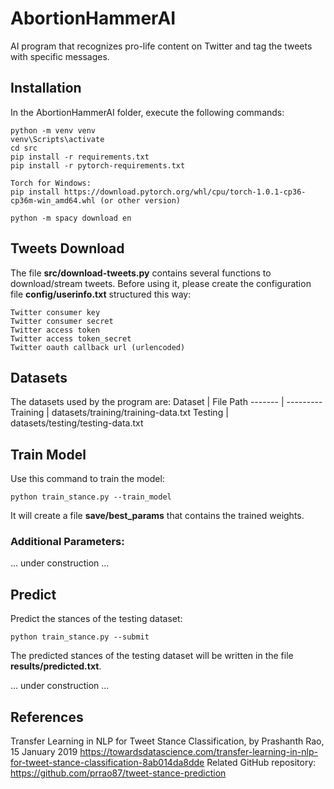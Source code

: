 # AbortionHammerAI
AI program that recognizes pro-life content on Twitter and tag the tweets with specific messages.

## Installation
In the AbortionHammerAI folder, execute the following commands:
```
python -m venv venv
venv\Scripts\activate
cd src
pip install -r requirements.txt
pip install -r pytorch-requirements.txt

Torch for Windows:
pip install https://download.pytorch.org/whl/cpu/torch-1.0.1-cp36-cp36m-win_amd64.whl (or other version)

python -m spacy download en
```

## Tweets Download
The file **src/download-tweets.py** contains several functions to download/stream tweets.
Before using it, please create the configuration file **config/userinfo.txt** structured this way:
```
Twitter consumer key
Twitter consumer secret
Twitter access token
Twitter access token_secret
Twitter oauth callback url (urlencoded)
```

## Datasets
The datasets used by the program are:
Dataset | File Path
------- | ---------
Training | datasets/training/training-data.txt
Testing | datasets/testing/testing-data.txt


## Train Model
Use this command to train the model:
```
python train_stance.py --train_model
```
It will create a file **save/best_params** that contains the trained weights.

### Additional Parameters:
... under construction ...

## Predict
Predict the stances of the testing dataset:
```
python train_stance.py --submit
```
The predicted stances of the testing dataset will be written in the file **results/predicted.txt**.

... under construction ...

## References
Transfer Learning in NLP for Tweet Stance Classification, by Prashanth Rao, 15 January 2019
https://towardsdatascience.com/transfer-learning-in-nlp-for-tweet-stance-classification-8ab014da8dde
Related GitHub repository:
https://github.com/prrao87/tweet-stance-prediction